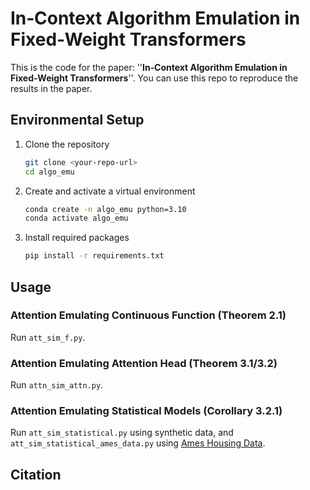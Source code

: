 # In‑Context Algorithm Emulation in Fixed‑Weight Transformers

This is the code for the paper: ''**In‑Context Algorithm Emulation in Fixed‑Weight Transformers**''. You can use this repo to reproduce the results in the paper.

## Environmental Setup

1. Clone the repository
    ```bash
    git clone <your-repo-url>
    cd algo_emu
    ```
2. Create and activate a virtual environment
    ```bash
    conda create -n algo_emu python=3.10
    conda activate algo_emu
    ```
3. Install required packages
    ```bash
    pip install -r requirements.txt
    ```

## Usage
### Attention Emulating Continuous Function (Theorem 2.1)
Run ```att_sim_f.py```.

### Attention Emulating Attention Head (Theorem 3.1/3.2)
Run ```attn_sim_attn.py```.

### Attention Emulating Statistical Models (Corollary 3.2.1)
Run ```att_sim_statistical.py``` using synthetic data, and ```att_sim_statistical_ames_data.py``` using [Ames Housing Data](https://www.kaggle.com/datasets/shashanknecrothapa/ames-housing-dataset).

## Citation
